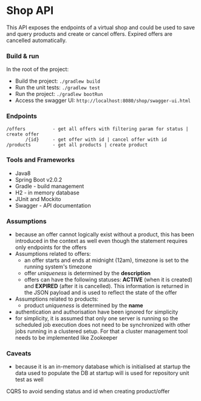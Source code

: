 # Shop API

This API exposes the endpoints of a virtual shop and could be used to save and query products and create or cancel offers.
Expired offers are cancelled automatically.

### Build & run

In the root of the project:
* Build the project: ```./gradlew build```
* Run the unit tests: ```./gradlew test```
* Run the project: ```./gradlew bootRun```
* Access the swagger UI: ```http://localhost:8080/shop/swagger-ui.html```

### Endpoints
    /offers          - get all offers with filtering param for status | create offer
           /{id}     - get offer with id | cancel offer with id
    /products        - get all products | create product

### Tools and Frameworks
* Java8
* Spring Boot v2.0.2
* Gradle - build management
* H2 - in memory database
* JUnit and Mockito
* Swagger - API documentation

### Assumptions
- because an offer cannot logically exist without a product, this has been introduced in the context as well even though
the statement requires only endpoints for the offers
- Assumptions related to offers:
    - an offer starts and ends at midnight (12am), timezone is set to the running system's timezone
    - offer *uniqueness* is determined by the **description**
    - offers can have the following statuses: **ACTIVE** (when it is created) and **EXPIRED** (after it is cancelled). This 
    information is returned in the JSON payload and is used to reflect the state of the offer
- Assumptions related to products:
    - product *uniqueness* is determined by the **name**
- authentication and authorisation have been ignored for simplicity
- for simplicity, it is assumed that only one server is running so the scheduled job execution does not need to be
synchronized with other jobs running in a clustered setup. For that a cluster management tool needs to be implemented
like Zookeeper

### Caveats
- because it is an in-memory database which is initialised at startup the data used to 
populate the DB at startup will is used for repository unit test as well


CQRS to avoid sending status and id when creating product/offer

